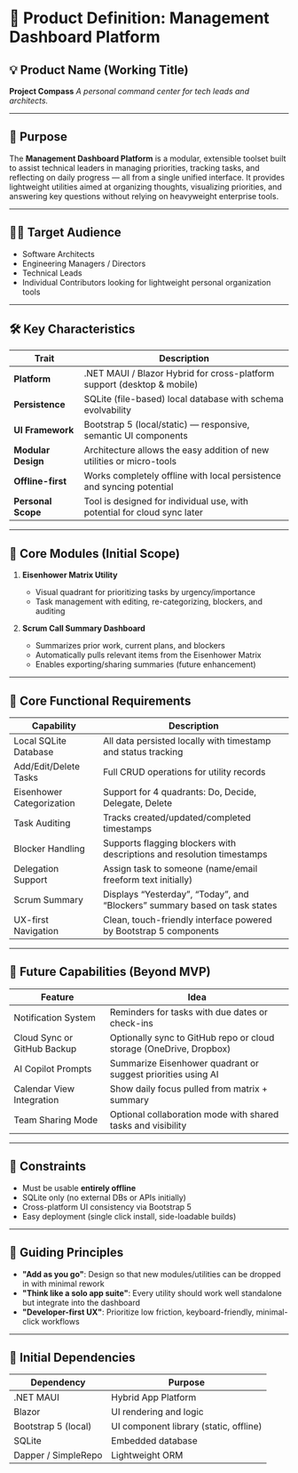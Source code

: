 # 🧭 Product Definition: Management Dashboard Platform

## 💡 Product Name (Working Title)

**Project Compass**
*A personal command center for tech leads and architects.*

---

## 🎯 Purpose

The **Management Dashboard Platform** is a modular, extensible toolset built to assist technical leaders in managing priorities, tracking tasks, and reflecting on daily progress — all from a single unified interface. It provides lightweight utilities aimed at organizing thoughts, visualizing priorities, and answering key questions without relying on heavyweight enterprise tools.

---

## 🧑‍💼 Target Audience

* Software Architects
* Engineering Managers / Directors
* Technical Leads
* Individual Contributors looking for lightweight personal organization tools

---

## 🛠️ Key Characteristics

| Trait              | Description                                                              |
| ------------------ | ------------------------------------------------------------------------ |
| **Platform**       | .NET MAUI / Blazor Hybrid for cross-platform support (desktop & mobile)  |
| **Persistence**    | SQLite (file-based) local database with schema evolvability              |
| **UI Framework**   | Bootstrap 5 (local/static) — responsive, semantic UI components          |
| **Modular Design** | Architecture allows the easy addition of new utilities or micro-tools    |
| **Offline-first**  | Works completely offline with local persistence and syncing potential    |
| **Personal Scope** | Tool is designed for individual use, with potential for cloud sync later |

---

## 🧩 Core Modules (Initial Scope)

1. **Eisenhower Matrix Utility**

   * Visual quadrant for prioritizing tasks by urgency/importance
   * Task management with editing, re-categorizing, blockers, and auditing

2. **Scrum Call Summary Dashboard**

   * Summarizes prior work, current plans, and blockers
   * Automatically pulls relevant items from the Eisenhower Matrix
   * Enables exporting/sharing summaries (future enhancement)

---

## 🔐 Core Functional Requirements

| Capability                | Description                                                                |
| ------------------------- | -------------------------------------------------------------------------- |
| Local SQLite Database     | All data persisted locally with timestamp and status tracking              |
| Add/Edit/Delete Tasks     | Full CRUD operations for utility records                                   |
| Eisenhower Categorization | Support for 4 quadrants: Do, Decide, Delegate, Delete                      |
| Task Auditing             | Tracks created/updated/completed timestamps                                |
| Blocker Handling          | Supports flagging blockers with descriptions and resolution timestamps     |
| Delegation Support        | Assign task to someone (name/email freeform text initially)                |
| Scrum Summary             | Displays “Yesterday”, “Today”, and “Blockers” summary based on task states |
| UX-first Navigation       | Clean, touch-friendly interface powered by Bootstrap 5 components          |

---

## 🔮 Future Capabilities (Beyond MVP)

| Feature                     | Idea                                                                |
| --------------------------- | ------------------------------------------------------------------- |
| Notification System         | Reminders for tasks with due dates or check-ins                     |
| Cloud Sync or GitHub Backup | Optionally sync to GitHub repo or cloud storage (OneDrive, Dropbox) |
| AI Copilot Prompts          | Summarize Eisenhower quadrant or suggest priorities using AI        |
| Calendar View Integration   | Show daily focus pulled from matrix + summary                       |
| Team Sharing Mode           | Optional collaboration mode with shared tasks and visibility        |

---

## 🧪 Constraints

* Must be usable **entirely offline**
* SQLite only (no external DBs or APIs initially)
* Cross-platform UI consistency via Bootstrap 5
* Easy deployment (single click install, side-loadable builds)

---

## 🧭 Guiding Principles

* **"Add as you go"**: Design so that new modules/utilities can be dropped in with minimal rework
* **"Think like a solo app suite"**: Every utility should work well standalone but integrate into the dashboard
* **"Developer-first UX"**: Prioritize low friction, keyboard-friendly, minimal-click workflows

---

## 🔗 Initial Dependencies

| Dependency  | Purpose                       |
| ----------- | ----------------------------- |
| .NET MAUI   | Hybrid App Platform           |
| Blazor      | UI rendering and logic        |
| Bootstrap 5 (local) | UI component library (static, offline) |
| SQLite      | Embedded database             |
| Dapper / SimpleRepo | Lightweight ORM |
